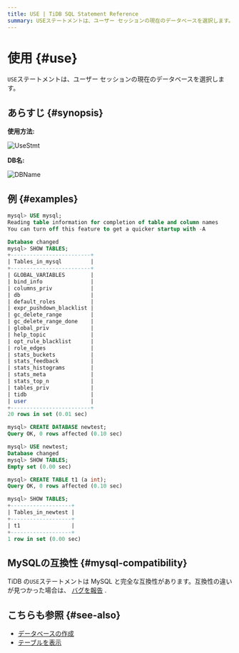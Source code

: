 ```yaml
---
title: USE | TiDB SQL Statement Reference
summary: USEステートメントは、ユーザー セッションの現在のデータベースを選択します。TiDB のUSEステートメントは MySQL と完全な互換性があります。データベースの作成、テーブルを表示も参照してください。
---
```


# 使用 {#use}

`USE`ステートメントは、ユーザー セッションの現在のデータベースを選択します。

## あらすじ {#synopsis}

**使用方法:**

![UseStmt](https://docs-download.pingcap.com/media/images/docs/sqlgram/UseStmt.png)

**DB名:**

![DBName](https://docs-download.pingcap.com/media/images/docs/sqlgram/DBName.png)

## 例 {#examples}

```sql
mysql> USE mysql;
Reading table information for completion of table and column names
You can turn off this feature to get a quicker startup with -A

Database changed
mysql> SHOW TABLES;
+-------------------------+
| Tables_in_mysql         |
+-------------------------+
| GLOBAL_VARIABLES        |
| bind_info               |
| columns_priv            |
| db                      |
| default_roles           |
| expr_pushdown_blacklist |
| gc_delete_range         |
| gc_delete_range_done    |
| global_priv             |
| help_topic              |
| opt_rule_blacklist      |
| role_edges              |
| stats_buckets           |
| stats_feedback          |
| stats_histograms        |
| stats_meta              |
| stats_top_n             |
| tables_priv             |
| tidb                    |
| user                    |
+-------------------------+
20 rows in set (0.01 sec)

mysql> CREATE DATABASE newtest;
Query OK, 0 rows affected (0.10 sec)

mysql> USE newtest;
Database changed
mysql> SHOW TABLES;
Empty set (0.00 sec)

mysql> CREATE TABLE t1 (a int);
Query OK, 0 rows affected (0.10 sec)

mysql> SHOW TABLES;
+-------------------+
| Tables_in_newtest |
+-------------------+
| t1                |
+-------------------+
1 row in set (0.00 sec)
```

## MySQLの互換性 {#mysql-compatibility}

TiDB の`USE`ステートメントは MySQL と完全な互換性があります。互換性の違いが見つかった場合は、 [バグを報告](https://docs.pingcap.com/tidb/stable/support) .

## こちらも参照 {#see-also}

-   [データベースの作成](/sql-statements/sql-statement-create-database.md)
-   [テーブルを表示](/sql-statements/sql-statement-show-tables.md)
